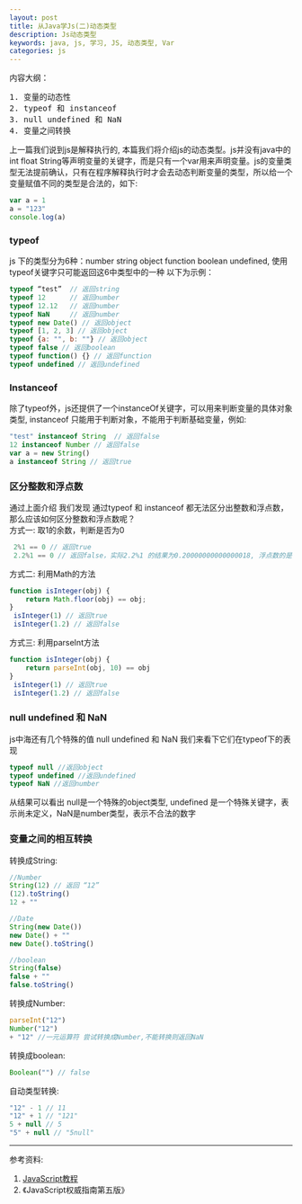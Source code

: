 ```yaml
---
layout: post
title: 从Java学Js(二)动态类型
description: Js动态类型
keywords: java, js, 学习, JS, 动态类型, Var
categories: js
---
```


内容大纲：  
<pre>
1. 变量的动态性  
2. typeof 和 instanceof  
3. null undefined 和 NaN
4. 变量之间转换  
</pre>

上一篇我们说到js是解释执行的, 本篇我们将介绍js的动态类型。js并没有java中的 int float String等声明变量的关键字，而是只有一个var用来声明变量。js的变量类型无法提前确认，只有在程序解释执行时才会去动态判断变量的类型，所以给一个变量赋值不同的类型是合法的，如下:  

```javascript
var a = 1
a = "123"
console.log(a)
```  

### typeof 
js 下的类型分为6种：number string object function boolean undefined, 使用typeof关键字只可能返回这6中类型中的一种 以下为示例：  

```javascript
typeof “test”  // 返回string
typeof 12      // 返回number
typeof 12.12   // 返回number
typeof NaN     // 返回number
typeof new Date() // 返回object
typeof [1, 2, 3] // 返回object
typeof {a: "", b: ""} // 返回object
typeof false // 返回boolean
typeof function() {} // 返回function
typeof undefined // 返回undefined
```
### Instanceof
除了typeof外，js还提供了一个instanceOf关键字，可以用来判断变量的具体对象类型, instanceof 只能用于判断对象，不能用于判断基础变量，例如:  

```javascript
"test" instanceof String  // 返回false
12 instanceof Number // 返回false
var a = new String()
a instanceof String // 返回true
```

### 区分整数和浮点数
通过上面介绍 我们发现 通过typeof 和 instanceof 都无法区分出整数和浮点数，那么应该如何区分整数和浮点数呢？  
方式一: 取1的余数，判断是否为0  
```javascript
 2%1 == 0 // 返回true
 2.2%1 == 0 // 返回false，实际2.2%1 的结果为0.20000000000000018, 浮点数的是不精确的
```

方式二: 利用Math的方法  
```javascript
function isInteger(obj) {
    return Math.floor(obj) == obj;
}
 isInteger(1) // 返回true
 isInteger(1.2) // 返回false  
```

方式三: 利用parseInt方法   
```javascript
function isInteger(obj) {
    return parseInt(obj, 10) == obj
}
 isInteger(1) // 返回true
 isInteger(1.2) // 返回false  
```
### null undefined 和 NaN
js中海还有几个特殊的值 null undefined 和 NaN 我们来看下它们在typeof下的表现  
```javascript
typeof null //返回object
typeof undefined //返回undefined
typeof NaN //返回number
```  
从结果可以看出 null是一个特殊的object类型, undefined 是一个特殊关键字，表示尚未定义，NaN是number类型，表示不合法的数字  

### 变量之间的相互转换  
转换成String:  
```javascript
//Number
String(12) // 返回 “12”
(12).toString()
12 + ""

//Date
String(new Date())
new Date() + ""
new Date().toString()

//boolean
String(false)
false + ""
false.toString()

```

转换成Number:  
```javascript
parseInt("12")
Number("12")
+ "12" //一元运算符 尝试转换成Number,不能转换则返回NaN
```

转换成boolean:  
```javascript
Boolean("") // false
```

自动类型转换:  
```javascript
"12" - 1 // 11
"12" + 1 // "121"
5 + null // 5
"5" + null // "5null"
```

---
参考资料:  
1. [JavaScript教程](https://www.runoob.com/js/js-tutorial.html)
2. 《JavaScript权威指南第五版》